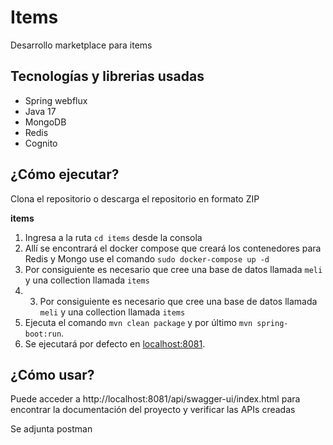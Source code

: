 # Items

Desarrollo marketplace para items

## Tecnologías y librerias usadas

-   Spring webflux
-   Java 17
-   MongoDB
-   Redis
-   Cognito

## ¿Cómo ejecutar?

Clona el repositorio o descarga el repositorio en formato ZIP

**items**

  1. Ingresa a la ruta `cd items` desde la consola
  2. Allí se encontrará el docker compose que creará los contenedores para Redis y Mongo use el comando `sudo docker-compose up -d`
  3. Por consiguiente es necesario que cree una base de datos llamada `meli` y una collection llamada `items`
  4. 3. Por consiguiente es necesario que cree una base de datos llamada `meli` y una collection llamada `items`
  5. Ejecuta el comando `mvn clean package` y por último `mvn spring-boot:run`.
  6. Se ejecutará por defecto en [localhost:8081]().

## ¿Cómo usar?

Puede acceder a http://localhost:8081/api/swagger-ui/index.html para encontrar la documentación del proyecto y verificar las APIs creadas


Se adjunta postman
